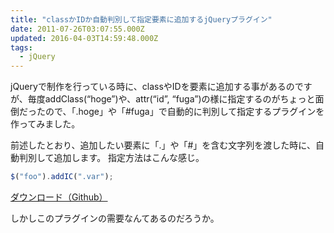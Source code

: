 ```yaml
---
title: "classかIDか自動判別して指定要素に追加するjQueryプラグイン"
date: 2011-07-26T03:07:55.000Z
updated: 2016-04-03T14:59:48.000Z
tags:
  - jQuery
---
```


jQueryで制作を行っている時に、classやIDを要素に追加する事があるのですが、毎度addClass(“hoge”)や、attr(“id”, “fuga”)の様に指定するのがちょっと面倒だったので、「.hoge」や「#fuga」で自動的に判別して指定するプラグインを作ってみました。

前述したとおり、追加したい要素に「.」や「#」を含む文字列を渡した時に、自動判別して追加します。
 指定方法はこんな感じ。

```javascript
$("foo").addIC(".var");
```

[ダウンロード（Github）](https://github.com/sus-happy/jquery.addIC.js)

しかしこのプラグインの需要なんてあるのだろうか。
